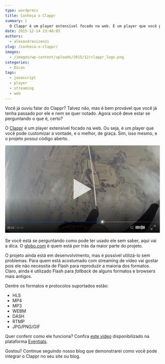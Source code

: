 ```yaml
---
type: wordpress
title: Conheça o Clappr
summary: |
  O Clappr é um player extensível focado na web. É um player que você pode customizar a vontade, e o melhor, de graça. Sim, isso mesmo, e o projeto possui código aberto.
date: 2015-12-14 23:48:03
authors:
  - alexandrevicenzi
slug: /conheca-o-clappr/
images:
  - /images/wp-content/uploads/2015/12/clappr_logo.png
categories:
  - Dicas
tags:
  - javascript
  - player
  - streaming
  - web
---
```


Você já ouviu falar do Clappr? Talvez não, mas é bem provável que você já tenha passado por ele e nem se quer notado. Agora você deve estar se perguntando o que é, certo?

O <a href="http://clappr.io/">Clappr</a> é um player extensível focado na web. Ou seja, é um player que você pode customizar a vontade, e o melhor, de graça. Sim, isso mesmo, e o projeto possui código aberto.

<!--more-->

<img class="aligncenter" src="/images/wp-content/uploads/2015/12/clappr_player.png" alt="Clappr" />

Se você está se perguntando como pode ter usado ele sem saber, aqui vai a dica. O <a href="http://www.globo.com/">globo.com</a> é quem está por trás da maior parte do projeto.

O projeto ainda está em desenvolvimento, mas é possível utilizá-lo sem problemas. Para quem está acostumado com streaming de vídeo vai gostar pois ele não necessita de Flash para reproduzir a maioria dos formatos. Claro, ainda é utilizado Flash para <em>fallback</em> de alguns formatos e browsers mais antigos.

Dentre os formatos e protocolos suportados estão:
<ul>
	<li>HLS</li>
	<li>MP4</li>
	<li>MP3</li>
	<li>WEBM</li>
	<li>DASH</li>
	<li>RTMP</li>
	<li>JPG/PNG/GIF</li>
</ul>
Quer conferir como ele funciona? Confira <a href="https://www.eventials.com/eventials/como-realizar-seu-webinar-na-eventials/">este vídeo</a> disponibilizado na plataforma <a href="https://www.eventials.com">Eventials</a>.

Gostou? Continue seguindo nosso blog que demonstrarei como você pode integrar o Clappr no seu site ou blog.